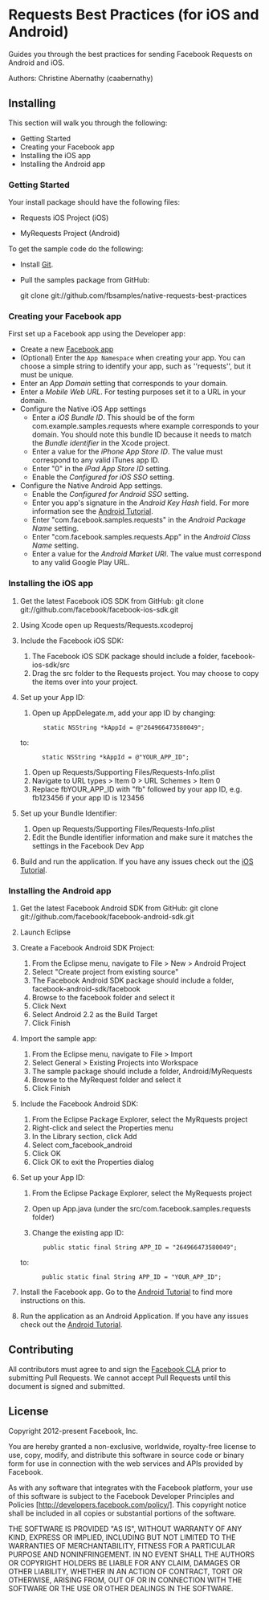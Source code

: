 # Requests Best Practices (for iOS and Android)

Guides you through the best practices for sending Facebook Requests on Android and iOS.

Authors: Christine Abernathy (caabernathy)

## Installing

This section will walk you through the following:

* Getting Started
* Creating your Facebook app
* Installing the iOS app
* Installing the Android app

### Getting Started

Your install package should have the following files:

* Requests iOS Project (iOS)

* MyRequests Project (Android)


To get the sample code do the following:

* Install [Git](http://git-scm.com/).

* Pull the samples package from GitHub:

    git clone git://github.com/fbsamples/native-requests-best-practices

### Creating your Facebook app

First set up a Facebook app using the Developer app:

* Create a new [Facebook app](https://developers.facebook.com/apps)
* (Optional) Enter the `App Namespace` when creating your app. You can choose a simple string to identify your app, such as ''requests'', but it must be unique.
* Enter an _App Domain_ setting that corresponds to your domain.
* Enter a _Mobile Web URL_. For testing purposes set it to a URL in your domain.
* Configure the Native iOS App settings
  * Enter a _iOS Bundle ID_. This should be of the form com.example.samples.requests where example corresponds to your domain. You should note this bundle ID because it needs to match the _Bundle identifier_ in the Xcode project.
  * Enter a value for the _iPhone App Store ID_. The value must correspond to any valid iTunes app ID.
  * Enter "0" in the _iPad App Store ID_ setting.
  * Enable the _Configured for iOS SSO_ setting.
* Configure the Native Android App settings.
  * Enable the _Configured for Android SSO_ setting.
  * Enter you app's signature in the _Android Key Hash_ field. For more information see the [Android Tutorial](https://developers.facebook.com/docs/mobile/android/build/#sig).
  * Enter "com.facebook.samples.requests" in the _Android Package Name_ setting.
  * Enter "com.facebook.samples.requests.App" in the _Android Class Name_ setting.
  * Enter a value for the _Android Market URI_. The value must correspond to any valid Google Play URL.

### Installing the iOS app

1. Get the latest Facebook iOS SDK from GitHub: git clone git://github.com/facebook/facebook-ios-sdk.git

1. Using Xcode open up Requests/Requests.xcodeproj

1. Include the Facebook iOS SDK:
   1. The Facebook iOS SDK package should include a folder, facebook-ios-sdk/src
   1. Drag the src folder to the Requests project. You may choose to copy the items over into your project.

1. Set up your App ID:
   1. Open up AppDelegate.m, add your app ID by changing:

             static NSString *kAppId = @"264966473580049";

     to:

             static NSString *kAppId = @"YOUR_APP_ID";

   1. Open up Requests/Supporting Files/Requests-Info.plist
   1. Navigate to URL types > Item 0 > URL Schemes > Item 0
   1. Replace fbYOUR_APP_ID with "fb" followed by your app ID, e.g. fb123456 if your app ID is 123456

1. Set up your Bundle Identifier:
   1. Open up Requests/Supporting Files/Requests-Info.plist
   1. Edit the Bundle identifier information and make sure it matches the settings in the Facebook Dev App

1. Build and run the application. If you have any issues check out the [iOS Tutorial](https://developers.facebook.com/docs/mobile/ios/build/).

### Installing the Android app

1. Get the latest Facebook Android SDK from GitHub: git clone git://github.com/facebook/facebook-android-sdk.git

1. Launch Eclipse

1. Create a Facebook Android SDK Project:
   1. From the Eclipse menu, navigate to File > New > Android Project
   1. Select "Create project from existing source"
   1. The Facebook Android SDK package should include a folder, facebook-android-sdk/facebook
   1. Browse to the facebook folder and select it
   1. Click Next
   1. Select Android 2.2 as the Build Target
   1. Click Finish

1. Import the sample app:
   1. From the Eclipse menu, navigate to File > Import
   1. Select General > Existing Projects into Workspace
   1. The sample package should include a folder, Android/MyRequests
   1. Browse to the MyRequest folder and select it
   1. Click Finish

1. Include the Facebook Android SDK:
   1. From the Eclipse Package Explorer, select the MyRquests project
   1. Right-click and select the Properties menu
   1. In the Library section, click Add
   1. Select com_facebook_android
   1. Click OK
   1. Click OK to exit the Properties dialog

1. Set up your App ID:
   1. From the Eclipse Package Explorer, select the MyRequests project
   1. Open up App.java (under the src/com.facebook.samples.requests folder)
   1. Change the existing app ID:

             public static final String APP_ID = "264966473580049";

     to:

             public static final String APP_ID = "YOUR_APP_ID";

1. Install the Facebook app. Go to the [Android Tutorial](https://developers.facebook.com/docs/mobile/android/build/#install) to find more instructions on this.

1. Run the application as an Android Application. If you have any issues check out the [Android Tutorial](https://developers.facebook.com/docs/mobile/android/build/).


## Contributing

All contributors must agree to and sign the [Facebook CLA](https://developers.facebook.com/opensource/cla) prior to submitting Pull Requests. We cannot accept Pull Requests until this document is signed and submitted.

## License

Copyright 2012-present Facebook, Inc.

You are hereby granted a non-exclusive, worldwide, royalty-free license to use, copy, modify, and distribute this software in source code or binary form for use in connection with the web services and APIs provided by Facebook.

As with any software that integrates with the Facebook platform, your use of this software is subject to the Facebook Developer Principles and Policies [http://developers.facebook.com/policy/]. This copyright notice shall be included in all copies or substantial portions of the software.

THE SOFTWARE IS PROVIDED "AS IS", WITHOUT WARRANTY OF ANY KIND, EXPRESS OR IMPLIED, INCLUDING BUT NOT LIMITED TO THE WARRANTIES OF MERCHANTABILITY, FITNESS FOR A PARTICULAR PURPOSE AND NONINFRINGEMENT. IN NO EVENT SHALL THE AUTHORS OR COPYRIGHT HOLDERS BE LIABLE FOR ANY CLAIM, DAMAGES OR OTHER LIABILITY, WHETHER IN AN ACTION OF CONTRACT, TORT OR OTHERWISE, ARISING FROM, OUT OF OR IN CONNECTION WITH THE SOFTWARE OR THE USE OR OTHER DEALINGS IN THE SOFTWARE.